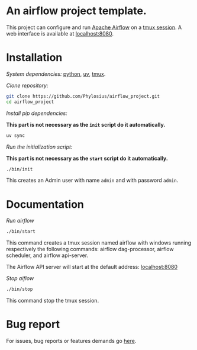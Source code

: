 # An airflow project template.

This project can configure and run [Apache Airflow](https://github.com/apache/airflow) on a [tmux session](https://github.com/tmux/tmux/wiki/Getting-Started).
A web interface is available at [localhost:8080](http://0.0.0.0:8080).

# Installation

*System dependencies:* [python](https://www.python.org/downloads/), [uv](https://github.com/astral-sh/uv.git), [tmux](https://github.com/tmux/tmux/wiki).

*Clone repository:*

```bash
git clone https://github.com/Phylosius/airflow_project.git
cd airflow_project
```

*Install pip dependencies:*

__This part is not necessary as the `init` script do it automatically.__
```bash
uv sync
```

*Run the initialization script:*

__This part is not necessary as the `start` script do it automatically.__
```bash
./bin/init
```

This creates an Admin user with name `admin` and with password `admin`.

# Documentation

*Run airflow*

```bash
./bin/start
```

This command creates a tmux session named airflow with windows running respectively the following commands: airflow dag-processor, airflow scheduler, and airflow api-server.

The Airflow API server will start at the default address: [localhost:8080](http://0.0.0.0:8080)

*Stop aiflow*

```bash
./bin/stop
```

This command stop the tmux session.

# Bug report

For issues, bug reports or features demands go [here](https://github.com/Phylosius/airflow_project/issues).
